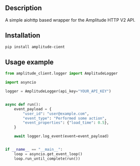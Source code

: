 ## Description

A simple aiohttp based wrapper for the Amplitude HTTP V2 API.

## Installation

```bash
pip install amplitude-cient
```

## Usage example

```python
from amplitude_client.logger import AmplitudeLogger

import asyncio

logger = AmplitudeLogger(api_key="YOUR_API_KEY")


async def run():
    event_payload = {
        "user_id": "user@example.com",
        "event_type": "Performed some action",
        "event_properties": {"load_time": 0.5},
    }

    await logger.log_event(event=event_payload)


if __name__ == "__main__":
    loop = asyncio.get_event_loop()
    loop.run_until_complete(run())
```


